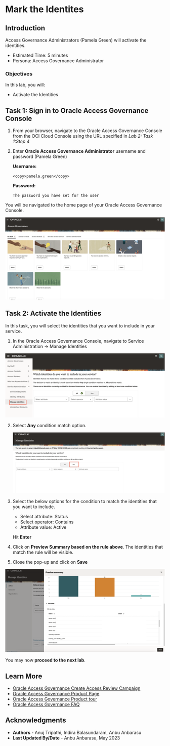 # Mark the Identites

## Introduction

Access Governance Administrators (Pamela Green) will activate the identities.

* Estimated Time: 5 minutes
* Persona: Access Governance Administrator 

### Objectives

In this lab, you will:
* Activate the Identities

## Task 1: Sign in to Oracle Access Governance Console

1. From your browser, navigate to the Oracle Access Governance Console from the OCI Cloud Console using the URL specified in *Lab 2: Task 1:Step 4* 

2. Enter **Oracle Access Governance Administrator** username and password (Pamela Green)

    **Username:**
    ```
    <copy>pamela.green</copy>
    ```

    **Password:**
    ```
    The password you have set for the user
    ```


  You will be navigated to the home page of your Oracle Access Governance Console.


  ![Access Governance Homepage](images/ag-home.png)

## Task 2: Activate the Identities

In this task, you will select the identities that you want to include in your service.

1. In the Oracle Access Governance Console, navigate to Service Administration -> Manage Identities

  ![Navigate Manage Identities](images/manage-identities.png)

2. Select **Any** condition match option.

   ![Manage Identities page](images/select-any.png)

3. Select the below options for the condition to match the identities that you want to include. 

      *  Select attribute: Status
      * Select operator: Contains 
      * Attribute value: Active 
    
    Hit **Enter**
    

4. Click on **Preview Summary based on the rule above**. The identities that match the rule will be visible. 

5. Close the pop-up and click on **Save**

  ![Manage Identities page](images/preview-identity.png)


  You may now **proceed to the next lab**. 

## Learn More

* [Oracle Access Governance Create Access Review Campaign](https://docs.oracle.com/en/cloud/paas/access-governance/pdapg/index.html)
* [Oracle Access Governance Product Page](https://www.oracle.com/security/cloud-security/access-governance/)
* [Oracle Access Governance Product tour](https://www.oracle.com/webfolder/s/quicktours/paas/pt-sec-access-governance/index.html)
* [Oracle Access Governance FAQ](https://www.oracle.com/security/cloud-security/access-governance/faq/)

## Acknowledgments
* **Authors** - Anuj Tripathi, Indira Balasundaram, Anbu Anbarasu 
* **Last Updated By/Date** - Anbu Anbarasu, May 2023
